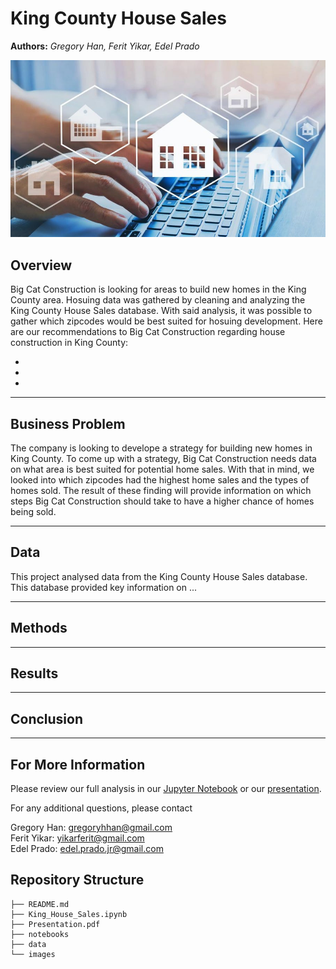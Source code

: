 # **King County House Sales**

**Authors:** _Gregory Han, Ferit Yikar, Edel Prado_

![House_Data](images\housing_predictions.jpg)

## Overview
Big Cat Construction is looking for areas to build new homes in the King County area. Hosuing data was gathered by cleaning and analyzing the King County House Sales database. With said analysis, it was possible to gather which zipcodes would be best suited for hosuing development. Here are our recommendations to Big Cat Construction regarding house construction in King County:

*
*
*
***
## Business Problem
The company is looking to develope a strategy for building new homes in King County. To come up with a strategy, Big Cat Construction needs data on what area is best suited for potential home sales. With that in mind, we looked into which zipcodes had the highest home sales and the types of homes sold. The result of these finding will provide information on which steps Big Cat Construction should take to have a higher chance of homes being sold.
***
## Data
This project analysed data from the  King County House Sales database. This database provided key information on ...

***
## Methods

***
## Results

***
## Conclusion

***
## For More Information
Please review our full analysis in our [Jupyter Notebook](./King_House_Sales.ipynb) or our [presentation]().

For any additional questions, please contact

Gregory Han: gregoryhhan@gmail.com <br />
Ferit Yikar: yikarferit@gmail.com <br />
Edel Prado: edel.prado.jr@gmail.com <br />


## Repository Structure

```
├── README.md                           
├── King_House_Sales.ipynb   
├── Presentation.pdf 
├── notebooks  
├── data                                
└── images 
```

